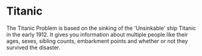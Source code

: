 # Titanic
The Titanic Problem is based on the sinking of the 'Unsinkable' ship Titanic in the early 1912. It gives you information about multiple people like their ages, sexes, sibling counts, embarkment points and whether or not they survived the disaster.


